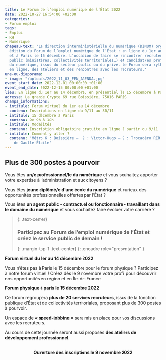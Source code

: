```yaml
---
title: Le Forum de l’emploi numérique de l’État 2022
date: 2022-10-27 16:54:00 +02:00
categories:
- Forum emploi
tags:
- Emploi
- RH
- Numérique
chapeau-text: 'La direction interministérielle du numérique (DINUM) organise la 6e
  édition du Forum de l’emploi numérique de l’État : en ligne du 1er au 14 décembre
  et à Paris le 15 décembre. L’occasion de faire se rencontrer recruteurs du secteur
  public (ministères, collectivités territoriales…) et candidat/es professionnel/les
  du numérique, issus du secteur public ou du privé. Le Forum sera rythmé par un jobdating
  en ligne, des ateliers et des rencontres avec les recruteurs.'
une-ou-diaporama:
- image: "/uploads/2022_11_03_FEN_AGENDA.jpg"
event_start_date: 2022-12-01 00:00:00 +01:00
event_end_date: 2022-12-15 00:00:00 +01:00
lieu: En ligne du 1er au 14 décembre, en présentiel le 15 décembre à Paris
adresse: La grande Crypte 69 rue Boissière, 75016 PARIS
champs_informations:
- intitule: Forum virtuel du 1er au 14 décembre
  contenu: Inscriptions en ligne du 9/11 au 30/11
- intitule: 15 décembre à Paris
  contenu: De 9h à 18h
- intitule: Modalités
  contenu: Inscription obligatoire gratuite en ligne à partir du 9/11
- intitule: Comment y aller ?
  contenu: 'Métro 6 : Boissière –  2 : Victor-Hugo – 9 : Trocadéro RER A : Charles
    de Gaulle-Étoile'
---
```


## Plus de 300 postes à pourvoir

Vous êtes **un/e professionnel/le du numérique** et vous souhaitez apporter votre expertise à l’administration et aux citoyens ?

Vous êtes **jeune diplômé/e d’une école du numérique** et curieux des opportunités professionnelles offertes par l’État ?

Vous êtes **un agent public - contractuel ou fonctionnaire - travaillant dans le domaine du numérique** et vous souhaitez faire évoluer votre carrière ?


> {: .text-center}
>
> ### **Participez au Forum de l’emploi numérique de l’État et créez le service public de demain !**
>
> {: .margin-top-1 .text-center}
{: .encadre role="presentation" }

**Forum virtuel du 1er au 14 décembre 2022**

Vous n’êtes pas à Paris le 15 décembre pour le forum physique ? Participez à notre forum virtuel ! Créez dès le 9 novembre votre profil pour découvrir nos opportunités en région et en Île-de-France. 

**Forum physique à paris le 15 décembre 2022**

Ce forum regroupera **plus de 20 services recruteurs**, issus de la fonction publique d’État et de collectivités territoriales, proposant plus de 300 postes à pourvoir.

Un espace de **« speed-jobbing »** sera mis en place pour vos discussions avec les recruteurs. 

Au cours de cette journée seront aussi proposés **des ateliers de développement professionnel**.

<div align="center" style="margin-top: 30px"><b>Ouverture des inscriptions le 9 novembre 2022</b></div>